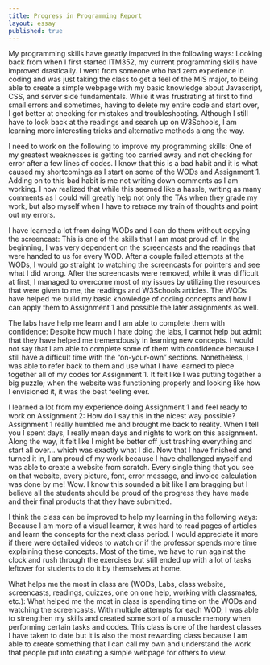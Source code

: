 ```yaml
---
title: Progress in Programming Report 
layout: essay
published: true
---
```


My programming skills have greatly improved in the following ways:
Looking back from when I first started ITM352, my current programming skills have improved drastically. I went from someone who had zero experience in coding and was just taking the class to get a feel of the MIS major, to being able to create a simple webpage with my basic knowledge about Javascript, CSS, and server side fundamentals. While it was frustrating at first to find small errors and sometimes, having to delete my entire code and start over, I got better at checking for mistakes and troubleshooting. Although I still have to look back at the readings and search up on W3Schools, I am learning more interesting tricks and alternative methods along the way. 

I need to work on the following to improve my programming skills:
One of my greatest weaknesses is getting too carried away and not checking for error after a few lines of codes. I know that this is a bad habit and it is what caused my shortcomings as I start on some of the WODs and Assignment 1. Adding on to this bad habit is me not writing down comments as I am working. I now realized that while this seemed like a hassle, writing as many comments as I could will greatly help not only the TAs when they grade my work, but also myself when I have to retrace my train of thoughts and point out my errors. 

I have learned a lot from doing WODs and I can do them without copying the screencast:
This is one of the skills that I am most proud of. In the beginning, I was very dependent on the screencasts and the readings that were handed to us for every WOD. After a couple failed attempts at the WODs, I would go straight to watching the screencasts for pointers and see what I did wrong. After the screencasts were removed, while it was difficult at first, I managed to overcome most of my issues by utilizing the resources that were given to me, the readings and W3Schools articles. The WODs have helped me build my basic knowledge of coding concepts and how I can apply them to Assignment 1 and possible the later assignments as well. 

The labs have help me learn and I am able to complete them with confidence:
Despite how much I hate doing the labs, I cannot help but admit that they have helped me tremendously in learning new concepts. I would not say that I am able to complete some of them with confidence because I still have a difficult time with the “on-your-own” sections. Nonetheless, I was able to refer back to them and use what I have learned to piece together all of my codes for Assignment 1. It felt like I was putting together a big puzzle; when the website was functioning properly and looking like how I envisioned it, it was the best feeling ever. 

I learned a lot from my experience doing Assignment 1 and feel ready to work on Assignment 2:
How do I say this in the nicest way possible? Assignment 1 really humbled me and brought me back to reality. When I tell you I spent days, I really mean days and nights to work on this assignment. Along the way, it felt like I might be better off just trashing everything and start all over… which was exactly what I did. Now that I have finished and turned it in, I am proud of my work because I have challenged myself and was able to create a website from scratch. Every single thing that you see on that website, every picture, font, error message, and invoice calculation was done by me! Wow. I know this sounded a bit like I am bragging but I believe all the students should be proud of the progress they have made and their final products that they have submitted. 

I think the class can be improved to help my learning in the following ways:
Because I am more of a visual learner, it was hard to read pages of articles and learn the concepts for the next class period. I would appreciate it more if there were detailed videos to watch or if the professor spends more time explaining these concepts. Most of the time, we have to run against the clock and rush through the exercises but still ended up with a lot of tasks leftover for students to do it by themselves at home. 

What helps me the most in class are (WODs, Labs, class website, screencasts, readings, quizzes, one on one help, working with classmates, etc.):
What helped me the most in class is spending time on the WODs and watching the screencasts. With multiple attempts for each WOD, I was able to strengthen my skills and created some sort of a muscle memory when performing certain tasks and codes. This class is one of the hardest classes I have taken to date but it is also the most rewarding class because I am able to create something that I can call my own and understand the work that people put into creating a simple webpage for others to view. 
